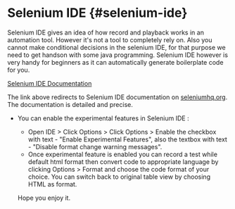 # Selenium IDE {#selenium-ide}

Selenium IDE gives an idea of how record and playback works in an automation tool. However it's not a tool to completely rely on. Also you cannot make conditional decisions in the selenium IDE, for that purpose we need to get handson with some java programming. Selenium IDE however is very handy for beginners as it can automatically generate boilerplate code for you.

[Selenium IDE Documentation](http://seleniumhq.org/docs/02_selenium_ide.jsp)

The link above redirects to Selenium IDE documentation on [seleniumhq.org](http://docs.seleniumhq.org/). The documentation is detailed and precise. 

* You can enable the experimental features in Selenium IDE : 
  * Open IDE &gt; Click Options &gt; Click Options &gt; Enable the checkbox with text - "Enable Experimental Features", also the textbox with text - "Disable format change warning messages".
  * Once experimental feature is enabled you can record a test while default html format then convert code to appropriate language by clicking Options &gt; Format and choose the code format of your choice. You can switch back to original table view by choosing HTML as format.

  Hope you enjoy it. 



